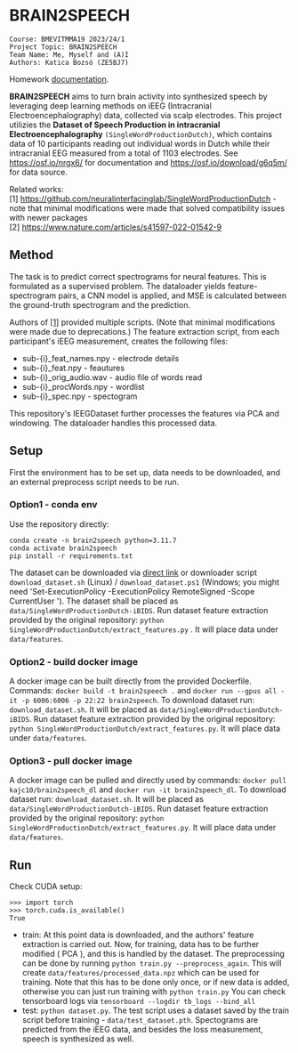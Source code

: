 # BRAIN2SPEECH

```
Course: BMEVITMMA19 2023/24/1 
Project Topic: BRAIN2SPEECH 
Team Name: Me, Myself and (A)I
Authors: Katica Bozsó (ZE5BJ7)
```
Homework [documentation](docs/brain2speech.pdf).

 **BRAIN2SPEECH** aims to turn brain activity into synthesized speech by leveraging deep learning methods on iEEG (Intracranial Electroencephalography) data, collected via scalp electrodes. This project utilizies the **Dataset of Speech Production in intracranial Electroencephalography** `(SingleWordProductionDutch)`, which contains data of 10 participants reading out individual words in Dutch while their intracranial EEG measured from a total of 1103 electrodes. See https://osf.io/nrgx6/ for documentation and https://osf.io/download/g6q5m/ for data source. 

Related works: \
[1] https://github.com/neuralinterfacinglab/SingleWordProductionDutch - note that minimal modifications were made that solved compatibility issues with newer packages\
[2] https://www.nature.com/articles/s41597-022-01542-9


## Method
 The task is to predict correct spectrograms for neural features. This is formulated as a supervised problem. The dataloader yields feature-spectrogram pairs, a CNN model is applied, and MSE is calculated between the ground-truth spectrogram and the prediction.

Authors of [[1]](https://github.com/neuralinterfacinglab/SingleWordProductionDutch) provided multiple scripts. (Note that minimal modifications were made due to deprecations.)
The feature extraction script, from each participant's iEEG measurement, creates the following files:
- sub-{i}_feat_names.npy - electrode details
- sub-{i}_feat.npy - feautures
- sub-{i}_orig_audio.wav - audio file of words read
- sub-{i}_procWords.npy - wordlist
- sub-{i}_spec.npy - spectogram

This repository's IEEGDataset further processes the features via PCA and windowing. The dataloader handles this processed data.

## Setup
First the environment has to be set up, data needs to be downloaded, and an external preprocess script needs to be run.
### Option1 - conda env
Use the repository directly: 
```
conda create -n brain2speech python=3.11.7
conda activate brain2speech
pip install -r requirements.txt
```
The dataset can be downloaded via [direct link](https://files.de-1.osf.io/v1/resources/nrgx6/providers/osfstorage/623d9d9a938b480e3797af8f) or downloader script `download_dataset.sh` (Linux) / `download_dataset.ps1` (Windows; you might need 'Set-ExecutionPolicy -ExecutionPolicy RemoteSigned -Scope CurrentUser
').
The dataset shall be placed as `data/SingleWordProductionDutch-iBIDS`.
Run dataset feature extraction provided by the original repository: `python SingleWordProductionDutch/extract_features.py` . It will place data under `data/features`.

### Option2 - build docker image
A docker image can be built directly from the provided Dockerfile. Commands: `docker build -t brain2speech .` and `docker run --gpus all -it -p 6006:6006 -p 22:22 brain2speech`.
To download dataset run: `download_dataset.sh`. It will be placed as `data/SingleWordProductionDutch-iBIDS`.
Run dataset feature extraction provided by the original repository: `python SingleWordProductionDutch/extract_features.py`. It will place data under `data/features`.

### Option3 - pull docker image
A docker image can be pulled and directly used by commands: `docker pull kajc10/brain2speech_dl` and `docker run -it brain2speech_dl`.
To download dataset run: `download_dataset.sh`. It will be placed as `data/SingleWordProductionDutch-iBIDS`.
Run dataset feature extraction provided by the original repository: `python SingleWordProductionDutch/extract_features.py`. It will place data under `data/features`.

## Run
Check CUDA setup:
```
>>> import torch
>>> torch.cuda.is_available()
True
```

- train: At this point data is downloaded, and the authors' feature extraction is carried out. Now, for training, data has to be further modified ( PCA ), and this is handled by the dataset. The preprocessing can be done by running `python train.py --preprocess_again`. This will create `data/features/processed_data.npz` which can be used for training. Note that this has to be done only once, or if new data is added, otherwise you can just run training with `python train.py`
You can check tensorboard logs via `tensorboard --logdir tb_logs --bind_all`
- test: `python dataset.py`. The test script uses a dataset saved by the train script before training - `data/test_dataset.pth`.
Spectograms are predicted from the iEEG data, and besides the loss measurement, speech is synthesized as well.



